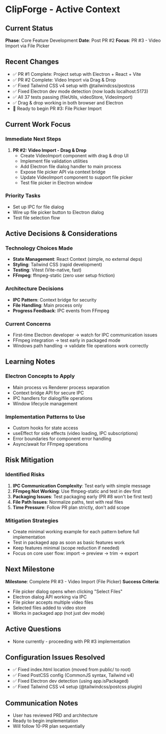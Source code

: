 # ClipForge - Active Context

## Current Status
**Phase**: Core Feature Development
**Date**: Post PR #2
**Focus**: PR #3 - Video Import via File Picker

## Recent Changes
- ✅ PR #1 Complete: Project setup with Electron + React + Vite
- ✅ PR #2 Complete: Video Import via Drag & Drop
- ✅ Fixed Tailwind CSS v4 setup with @tailwindcss/postcss
- ✅ Fixed Electron dev mode detection (now loads localhost:5173)
- ✅ All 37 tests passing (fileUtils, videoStore, VideoImport)
- ✅ Drag & drop working in both browser and Electron
- 🔄 Ready to begin PR #3: File Picker Import

## Current Work Focus

### Immediate Next Steps
1. **PR #2: Video Import - Drag & Drop**
   - Create VideoImport component with drag & drop UI
   - Implement file validation utilities
   - Add Electron file dialog handler to main process
   - Expose file picker API via context bridge
   - Update VideoImport component to support file picker
   - Test file picker in Electron window

### Priority Tasks
- Set up IPC for file dialog
- Wire up file picker button to Electron dialog
- Test file selection flow

## Active Decisions & Considerations

### Technology Choices Made
- **State Management**: React Context (simple, no external deps)
- **Styling**: Tailwind CSS (rapid development)
- **Testing**: Vitest (Vite-native, fast)
- **FFmpeg**: ffmpeg-static (zero user setup friction)

### Architecture Decisions
- **IPC Pattern**: Context bridge for security
- **File Handling**: Main process only
- **Progress Feedback**: IPC events from FFmpeg

### Current Concerns
- First-time Electron developer → watch for IPC communication issues
- FFmpeg integration → test early in packaged mode
- Windows path handling → validate file operations work correctly

## Learning Notes

### Electron Concepts to Apply
- Main process vs Renderer process separation
- Context bridge API for secure IPC
- IPC handlers for dialog/file operations
- Window lifecycle management

### Implementation Patterns to Use
- Custom hooks for state access
- useEffect for side effects (video loading, IPC subscriptions)
- Error boundaries for component error handling
- Async/await for FFmpeg operations

## Risk Mitigation

### Identified Risks
1. **IPC Communication Complexity**: Test early with simple message
2. **FFmpeg Not Working**: Use ffmpeg-static and test in dev first
3. **Packaging Issues**: Test packaging early (PR #8 won't be first test)
4. **File Path Issues**: Normalize paths, test with real files
5. **Time Pressure**: Follow PR plan strictly, don't add scope

### Mitigation Strategies
- Create minimal working example for each pattern before full implementation
- Test in packaged app as soon as basic features work
- Keep features minimal (scope reduction if needed)
- Focus on core user flow: import → preview → trim → export

## Next Milestone
**Milestone**: Complete PR #3 - Video Import (File Picker)
**Success Criteria**:
- File picker dialog opens when clicking "Select Files"
- Electron dialog API working via IPC
- File picker accepts multiple video files
- Selected files added to video store
- Works in packaged app (not just dev mode)

## Active Questions
- None currently - proceeding with PR #3 implementation

## Configuration Issues Resolved
- ✅ Fixed index.html location (moved from public/ to root)
- ✅ Fixed PostCSS config (CommonJS syntax, Tailwind v4)
- ✅ Fixed Electron dev detection (using app.isPackaged)
- ✅ Fixed Tailwind CSS v4 setup (@tailwindcss/postcss plugin)

## Communication Notes
- User has reviewed PRD and architecture
- Ready to begin implementation
- Will follow 10-PR plan sequentially

